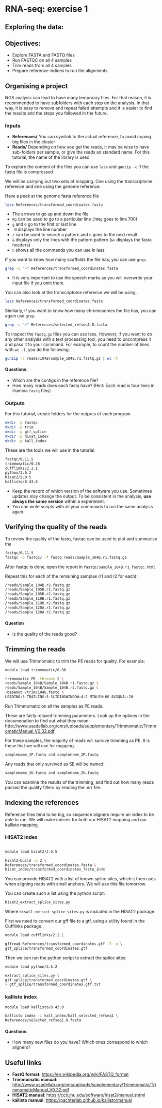 # RNA-seq: exercise 1
## Exploring the data:

## Objectives:

* Explore FASTA and FASTQ files
* Run FASTQC on all 4 samples
* Trim reads from all 4 samples
* Prepare reference indices to run the alignments

## Organising a project

NGS analysis can lead to have many temporary files. For that reason, it is recommended to have subfolders with each step on the analysis. In that way, it is easy to remove and repeat failed attempts and it is easier to find the results and the steps you followed in the future. 

### Inputs

* **References/** You can symlink to the actual reference, to avoid coping big files in the cluster
* **Reads/** Depending on how you get the reads, it may be wise to have sub-folders per sample, or give the reads an standard name. For this tutorial, the name of the library is used

To explore the content of the files you can use ```less``` and ```gunzip -c``` if the fastq file is compressed 

We will be carrying out two sets of mapping. One using the transcriptome reference and one using the genome reference.

Have a peek at the genome fasta reference file

```sh
less References/transformed_coordinates.fasta
```

* The arrows to go up and down the file
* ```Ng``` can be used to go to a particular line (```700g``` goes to line 700)
* ```g``` and ```G``` go to the first or last line 
* ```-N``` displays the line number
* ```/``` can be used to search a pattern and ```n``` goes to the next result
* ```&``` displays only the lines with the pattern pattern (```&>``` displays the fasta headers)
* ```h``` shows all the commands you can use in less


If you want to know how many scaffolds the file has, you can use ```grep```.

```sh
grep -c ">" References/transformed_coordinates.fasta
```

* It is very important to use the speech marks as you will overwrite your input file if you omit them. 

You can also look at the transcriptome reference we will be using.
```sh
less References/transformed_coordinates.fasta
```
Similarly, if you want to know how many chromosomes the file has, you can again use ```grep```.

```sh
grep -c ">" References/selected_refseq1.0.fasta
```

To inspect the ```fastq.gz``` files you can use less. However, if you want to do any other analysis with a text processing tool, you need to uncompress it and pass it to your command. For example, to count the number of lines with ```wc -l```, you do the following:

```sh
gunzip -c reads/104B/Sample_104B.r1.fastq.gz | wc -l
``` 

#### Questions:
* Which are the contigs in the reference file?
* How many reads does each fastq have? (Hint: Each read is four lines in Illumina ```fastq``` files)

### Outputs
For this tutorial, create folders for the outputs of each program. 

```sh
mkdir -p fastqc
mkdir -p trim
mkdir -p gtf_splice
mkdir -p hisat_index
mkdir -p kall_index
```
These are the tools we will use in the tutorial:

```sh
fastqc/0.11.5
trimmomatic/0.38
cufflinks/2.2.1
python/3.6.2
hisat2/2.0.5
kallisto/0.43.0
``` 

* Keep the record of which version of the software you use. Sometimes updates may change the output. To be consistent in the analysis, **use always the same version** within a experiment. 
* You can write scripts with all your commands to run the same analysis again.


## Verifying the quality of the reads

To review the quality of the fastq, fastqc can be used to plot and summarise the 

```sh
fastqc/0.11.5
fastqc -o fastqc/ -f fastq reads/Sample_104B.r1.fastq.gz
```
After fastqc is done, open the report in ```fastqc/Sample_104B.r1_fastqc.html```

Repeat this for each of the remaining samples (r1 and r2 for each):
```sh
/reads/Sample_104B.r2.fastq.gz
/reads/Sample_105B.r1.fastq.gz
/reads/Sample_105B.r2.fastq.gz
/reads/Sample_119B.r1.fastq.gz
/reads/Sample_119B.r2.fastq.gz
/reads/Sample_120A.r1.fastq.gz
/reads/Sample_120A.r2.fastq.gz
```
#### Question
* Is the quality of the reads good?

## Trimming the reads
We will use Trimmomatic to trim the PE reads for quality. For example:

```sh
module load trimmomatic/0.38

trimmomatic PE -threads 2 \
reads/Sample_104B/Sample_104B.r1.fastq.gz \
reads/Sample_104B/Sample_104B.r2.fastq.gz \
-baseout /trim/104B.fastq \
LEADING:3 TRAILING:3 SLIDINGWINDOW:4:2 MINLEN:60 AVGQUAL:20
```
Run Trimmomatic on all the samples as PE reads.

These are fairly relaxed trimming parameters. Look up the options in the documenation to find out what they mean: 
http://www.usadellab.org/cms/uploads/supplementary/Trimmomatic/TrimmomaticManual_V0.32.pdf

For these samples, the majority of reads will survive trimming as PE. It is these that we will use for mapping.

```sh
samplename_1P.fastq and samplename_2P.fastq
```
Any reads that only survived as SE will be named: 

```sh
samplename_1U.fastq and samplename_2U.fastq
```
You can examine the results of the trimming, and find out how many reads passed the quality filters by reading the .err file.

## Indexing the references
Reference files tend to be big, so sequence aligners require an index to be able to run. We will make indices for both our HISAT2 mapping and our kallisto mapping.

### HISAT2 index
```sh

module load hisat2/2.0.5

hisat2-build -p 2 \
References/transformed_coordinates.fasta \
hisat_index/transformed_coordinates_fasta_indx
```
You can provide HISAT2 with a list of known splice sites, which it then uses when aligning reads with small anchors. We will use this file tomorrow.

You can create such a list using the python script:

```sh
hisat2_extract_splice_sites.py
```
Where ```hisat2_extract_splice_sites.py``` is included in the HISAT2 package.

First we need to convert our gff file to a gtf, using a utility found in the Cufflinks package.

```sh
module load cufflinks/2.2.1

gffread References/transformed_coordinates.gff -T -o \
gtf_splice/transformed_coordinates.gtf

```
Then we can run the python script to extract the splice sites:

```sh
module load python/3.6.2

extract_splice_sites.py \
gtf_splice/transformed_coordinates.gtf \
> gtf_splice/transformed_coordinates.gff.txt
```

### kallisto index

```sh
module load kallisto/0.43.0

kallisto index -i kall_index/kall_selected_refseq1 \
References/selected_refseq1.0.fasta
```

#### Questions:

* How many new files do you have? Which ones correspond to which aligners?

## Useful links

* **FastQ format**: https://en.wikipedia.org/wiki/FASTQ_format
* **Trimmomatic manual**:
    http://www.usadellab.org/cms/uploads/supplementary/Trimmomatic/TrimmomaticManual_V0.32.pdf
* **HISAT2 manual**:
    https://ccb.jhu.edu/software/hisat2/manual.shtml
* **kallisto manual**:
    https://pachterlab.github.io/kallisto/manual
